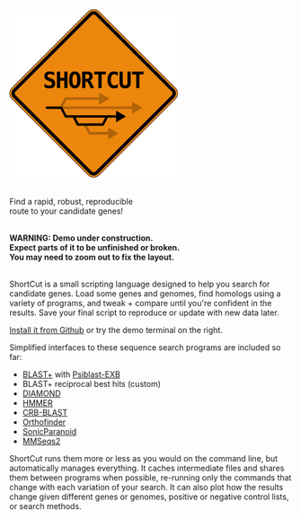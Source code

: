 <div id="intropitch">
<img src="/static/shortcut.png" style="width:300px;"></img>
<br/>
<br/>
<!-- There's more than one way to get there.<br/> -->

<!-- Combine and compare sequence searches.<br/> -->
<!-- Quickly try altnernative workflows.<br/> -->
<!-- Compare and combine searches.<br/> -->
<!-- Find a <b>R</b>apid, <b>R</b>obust, <b>R</b>eproducible<br/> -->
Find a rapid, robust, reproducible<br/>
route to your candidate genes!
</div>

<br/>
<div id="devwarning">
<b>WARNING: Demo under construction.
<br/>
Expect parts of it to be unfinished or broken.
<br/>
You may need to zoom out to fix the layout.</b>
<br/>
</div>
<br/>

ShortCut is a small scripting language designed to help you search for candidate genes.
Load some genes and genomes,
find homologs using a variety of programs,
and tweak + compare until you're confident in the results.
Save your final script to reproduce or update with new data later.

[Install it from Github][1] or try the demo terminal on the right.

Simplified interfaces to these sequence search programs are included so far:

- [BLAST+][5] with [Psiblast-EXB][12]
- BLAST+ reciprocal best hits (custom)
- [DIAMOND][6]
- [HMMER][7]
- [CRB-BLAST][8]
- [Orthofinder][9]
- [SonicParanoid][10]
- [MMSeqs2][11]

ShortCut runs them more or less as you would on the command line, but automatically manages everything.
It caches intermediate files and shares them between programs when possible,
re-running only the commands that change with each variation of your search.
It can also plot how the results change given different genes or genomes, positive or negative control lists,
or search methods.

<!-- And if you need to customize the script beyond what ShortCut can do,
combine it with other programs or manually inspect the output files.
_Your collaborators will still be grateful that you partially automated it!_ -->

<!--
Scripting makes it easier for you to compare search methods now,
and easier for others to build on your work later.
If you need to customize the script beyond what `shortcut` can do, combine it with something else:
call your code from `shortcut`, call `shortcut` from your code, or work with the output files manually.

## Quick Start

The fastest way to start is probably to skip back and forth between the Examples and Tutorial.
Read the tutorial and look for each new concept in the examples,
or play with the examples and read the tutorial as needed when they don't do what you expect.
-->

[1]: https://github.com/jefdaj/shortcut
[5]: https://blast.ncbi.nlm.nih.gov/Blast.cgi?CMD=Web&PAGE_TYPE=BlastDocs&DOC_TYPE=Download
[6]: https://github.com/bbuchfink/diamond
[7]: http://hmmer.org/
[8]: https://github.com/cboursnell/crb-blast
[9]: https://github.com/davidemms/OrthoFinder
[10]: http://iwasakilab.bs.s.u-tokyo.ac.jp/sonicparanoid/
[11]: https://github.com/soedinglab/MMseqs2
[12]: https://github.com/kyungtaekLIM/PSI-BLASTexB
